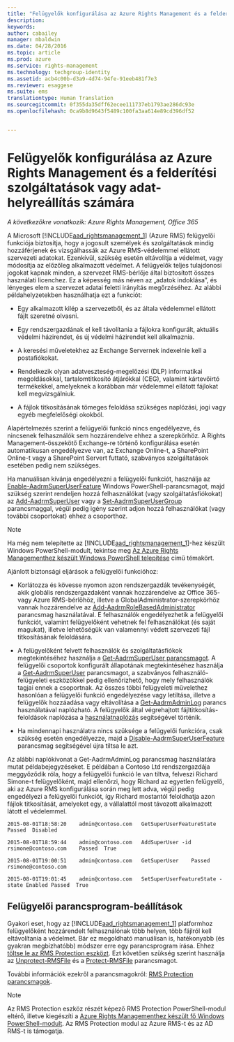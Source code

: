 ```yaml
---
title: "Felügyelők konfigurálása az Azure Rights Management és a felderítési szolgáltatások vagy adat-helyreállítás számára | Azure RMS"
description: 
keywords: 
author: cabailey
manager: mbaldwin
ms.date: 04/28/2016
ms.topic: article
ms.prod: azure
ms.service: rights-management
ms.technology: techgroup-identity
ms.assetid: acb4c00b-d3a9-4d74-94fe-91eeb481f7e3
ms.reviewer: esaggese
ms.suite: ems
translationtype: Human Translation
ms.sourcegitcommit: 0f355da35dff62ecee111737eb1793ae286dc93e
ms.openlocfilehash: 0ca9b8d9643f5489c100fa3aa614e89cd396df52


---
```


# Felügyelők konfigurálása az Azure Rights Management és a felderítési szolgáltatások vagy adat-helyreállítás számára

*A következőkre vonatkozik: Azure Rights Management, Office 365*

A Microsoft [!INCLUDE[aad_rightsmanagement_1](../includes/aad_rightsmanagement_1_md.md)] (Azure RMS) felügyelői funkciója biztosítja, hogy a jogosult személyek és szolgáltatások mindig hozzáférjenek és vizsgálhassák az Azure RMS-védelemmel ellátott szervezeti adatokat. Ezenkívül, szükség esetén eltávolítja a védelmet, vagy módosítja az előzőleg alkalmazott védelmet. A felügyelők teljes tulajdonosi jogokat kapnak minden, a szervezet RMS-bérlője által biztosított összes használati licenchez. Ez a képesség más néven az „adatok indoklása”, és lényeges elem a szervezet adatai feletti irányítás megőrzéséhez. Az alábbi példahelyzetekben használhatja ezt a funkciót:

-   Egy alkalmazott kilép a szervezetből, és az általa védelemmel ellátott fájlt szeretné olvasni.

-   Egy rendszergazdának el kell távolítania a fájlokra konfigurált, aktuális védelmi házirendet, és új védelmi házirendet kell alkalmaznia.

-   A keresési műveletekhez az Exchange Servernek indexelnie kell a postafiókokat.

-   Rendelkezik olyan adatveszteség-megelőzési (DLP) informatikai megoldásokkal, tartalomtitkosító átjárókkal (CEG), valamint kártevőirtó termékekkel, amelyeknek a korábban már védelemmel ellátott fájlokat kell megvizsgálniuk.

-   A fájlok titkosításának tömeges feloldása szükséges naplózási, jogi vagy egyéb megfelelőségi okokból.

Alapértelmezés szerint a felügyelői funkció nincs engedélyezve, és nincsenek felhasználók sem hozzárendelve ehhez a szerepkörhöz. A Rights Management-összekötő Exchange-re történő konfigurálása esetén automatikusan engedélyezve van, az Exchange Online-t, a SharePoint Online-t vagy a SharePoint Servert futtató, szabványos szolgáltatások esetében pedig nem szükséges.

Ha manuálisan kívánja engedélyezni a felügyelői funkciót, használja az [Enable-AadrmSuperUserFeature](https://msdn.microsoft.com/library/azure/dn629400.aspx) Windows PowerShell-parancsmagot, majd szükség szerint rendeljen hozzá felhasználókat (vagy szolgáltatásfiókokat) az [Add-AadrmSuperUser](https://msdn.microsoft.com/library/azure/dn629411.aspx) vagy a [Set-AadrmSuperUserGroup](https://msdn.microsoft.com/library/azure/mt653943.aspx) parancsmaggal, végül pedig igény szerint adjon hozzá felhasználókat (vagy további csoportokat) ehhez a csoporthoz. 

> [!NOTE]
> Ha még nem telepítette az [!INCLUDE[aad_rightsmanagement_1](../includes/aad_rightsmanagement_1_md.md)]-hez készült Windows PowerShell-modult, tekintse meg [Az Azure Rights Managementhez készült Windows PowerShell telepítése](install-powershell.md) című témakört.

Ajánlott biztonsági eljárások a felügyelői funkcióhoz:

-   Korlátozza és kövesse nyomon azon rendszergazdák tevékenységét, akik globális rendszergazdaként vannak hozzárendelve az Office 365- vagy Azure RMS-bérlőhöz, illetve a GlobalAdministrator-szerepkörhöz vannak hozzárendelve az [Add-AadrmRoleBasedAdministrator](https://msdn.microsoft.com/library/azure/dn629417.aspx) parancsmag használatával. E felhasználók engedélyezhetik a felügyelői funkciót, valamint felügyelőként vehetnek fel felhasználókat (és saját magukat), illetve lehetőségük van valamennyi védett szervezeti fájl titkosításának feloldására.

-   A felügyelőként felvett felhasználók és szolgáltatásfiókok megtekintéséhez használja a [Get-AadrmSuperUser parancsmagot](https://msdn.microsoft.com/library/azure/dn629408.aspx). A felügyelői csoportok konfigurált állapotának megtekintéséhez használja a [Get-AadrmSuperUser](https://msdn.microsoft.com/library/azure/mt653942.aspx) parancsmagot, a szabványos felhasználó-felügyeleti eszközökkel pedig ellenőrizhető, hogy mely felhasználók tagjai ennek a csoportnak. Az összes többi felügyeleti művelethez hasonlóan a felügyelői funkció engedélyezése vagy letiltása, illetve a felügyelők hozzáadása vagy eltávolítása a [Get-AadrmAdminLog](https://msdn.microsoft.com/library/azure/dn629430.aspx) parancs használatával naplózható. A felügyelők által végrehajtott fájltitkosítás-feloldások naplózása a [használatnaplózás](log-analyze-usage.md) segítségével történik.

-   Ha mindennapi használatra nincs szüksége a felügyelői funkcióra, csak szükség esetén engedélyezze, majd a [Disable-AadrmSuperUserFeature](https://msdn.microsoft.com/library/azure/dn629428.aspx) parancsmag segítségével újra tiltsa le azt.

Az alábbi naplókivonat a Get-AadrmAdminLog parancsmag használatára mutat példabejegyzéseket. E példában a Contoso Ltd rendszergazdája meggyőződik róla, hogy a felügyelői funkció le van tiltva, felveszi Richard Simone-t felügyelőként, majd ellenőrzi, hogy Richard az egyetlen felügyelő, aki az Azure RMS konfigurálása során meg lett adva, végül pedig engedélyezi a felügyelői funkciót, így Richard mostantól feloldhatja azon fájlok titkosítását, amelyeket egy, a vállalattól most távozott alkalmazott látott el védelemmel.

`2015-08-01T18:58:20    admin@contoso.com   GetSuperUserFeatureState    Passed  Disabled`

`2015-08-01T18:59:44    admin@contoso.com   AddSuperUser -id rsimone@contoso.com    Passed  True`

`2015-08-01T19:00:51    admin@contoso.com   GetSuperUser    Passed  rsimone@contoso.com`

`2015-08-01T19:01:45    admin@contoso.com   SetSuperUserFeatureState -state Enabled Passed  True`

## Felügyelői parancsprogram-beállítások
Gyakori eset, hogy az [!INCLUDE[aad_rightsmanagement_1](../includes/aad_rightsmanagement_1_md.md)] platformhoz felügyelőként hozzárendelt felhasználónak több helyen, több fájlról kell eltávolítania a védelmet. Bár ez megoldható manuálisan is, hatékonyabb (és gyakran megbízhatóbb) módszer erre egy parancsprogram írása. Ehhez [töltse le az RMS Protection eszközt](http://www.microsoft.com/en-us/download/details.aspx?id=47256). Ezt követően szükség szerint használja az [Unprotect-RMSFile](https://msdn.microsoft.com/library/azure/mt433200.aspx) és a [Protect-RMSFile](https://msdn.microsoft.com/library/azure/mt433201.aspx) parancsmagot.

További információk ezekről a parancsmagokról: [RMS Protection parancsmagok](https://msdn.microsoft.com/library/azure/mt433195.aspx).

> [!NOTE]
> Az RMS Protection eszköz részét képező RMS Protection PowerShell-modul eltérő, illetve kiegészíti a [Azure Rights Managementhez készült fő Windows PowerShell-modult](administer-powershell.md). Az RMS Protection modul az Azure RMS-t és az AD RMS-t is támogatja.





<!--HONumber=Jul16_HO3-->


